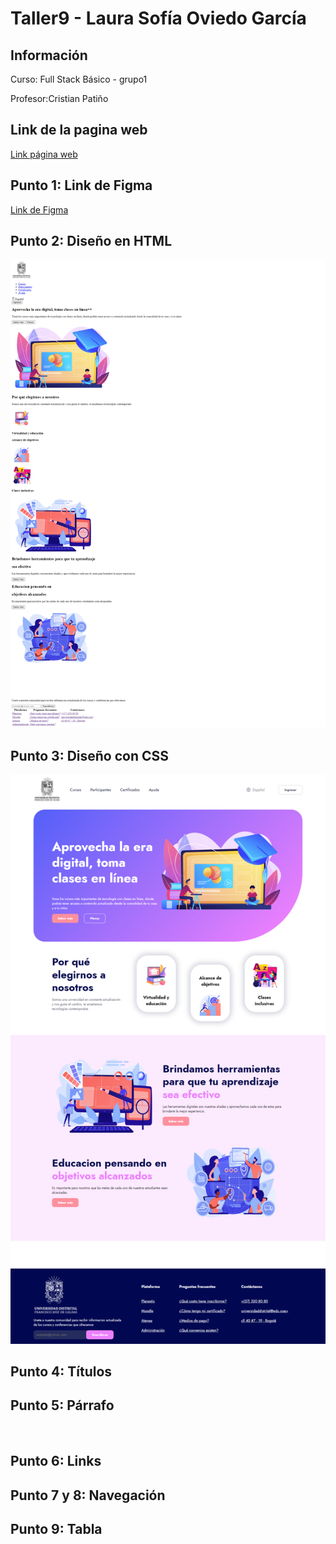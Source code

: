 <h1>Taller9 - Laura Sofía Oviedo García</h1>

<h2>Información</h2>
<p>Curso: Full Stack Básico - grupo1</p>
<p>Profesor:Cristian Patiño</p>

<h2>Link de la pagina web</h2>
<a href="https://sofiaoviedo24.github.io/taller-9-full-stack/">Link página web</a>

<h2>Punto 1: Link de Figma</h2>
<a href="https://www.figma.com/file/a6Ikc1No7sOSbStKn45FV2/Laura-Sofia-Oviedo-Garcia?type=design&node-id=0%3A1&mode=design&t=bapSHIYHrbpNcNJO-1">Link de Figma</a>

<h2>Punto 2: Diseño en HTML</h2>
<img src="./public/images/punto2.png" alt="punto 2">
<h2>Punto 3: Diseño con CSS</h2>
<img src="./public/images/punto-3.png" alt="punto 3">

<h2>Punto 4: Títulos</h2>
<h2>Punto 5: Párrafo</h2><img src="" alt="">
<h2>Punto 6: Links </h2>
<h2>Punto 7 y 8: Navegación</h2>
<h2>Punto 9: Tabla</h2>